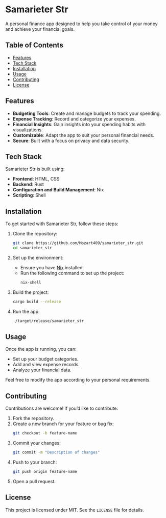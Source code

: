 # Samarieter Str

A personal finance app designed to help you take control of your money and achieve your financial goals.

## Table of Contents
- [Features](#features)
- [Tech Stack](#tech-stack)
- [Installation](#installation)
- [Usage](#usage)
- [Contributing](#contributing)
- [License](#license)

## Features
- **Budgeting Tools**: Create and manage budgets to track your spending.
- **Expense Tracking**: Record and categorize your expenses.
- **Financial Insights**: Gain insights into your spending habits with visualizations.
- **Customizable**: Adapt the app to suit your personal financial needs.
- **Secure**: Built with a focus on privacy and data security.

## Tech Stack
Samarieter Str is built using:
- **Frontend**: HTML, CSS
- **Backend**: Rust
- **Configuration and Build Management**: Nix
- **Scripting**: Shell

## Installation
To get started with Samarieter Str, follow these steps:

1. Clone the repository:
   ```bash
   git clone https://github.com/Mozart409/samarieter_str.git
   cd samarieter_str
   ```

2. Set up the environment:
   - Ensure you have [Nix](https://nixos.org/download.html) installed.
   - Run the following command to set up the project:
     ```bash
     nix-shell
     ```

3. Build the project:
   ```bash
   cargo build --release
   ```

4. Run the app:
   ```bash
   ./target/release/samarieter_str
   ```

## Usage
Once the app is running, you can:
- Set up your budget categories.
- Add and view expense records.
- Analyze your financial data.

Feel free to modify the app according to your personal requirements.

## Contributing
Contributions are welcome! If you’d like to contribute:
1. Fork the repository.
2. Create a new branch for your feature or bug fix:
   ```bash
   git checkout -b feature-name
   ```
3. Commit your changes:
   ```bash
   git commit -m "Description of changes"
   ```
4. Push to your branch:
   ```bash
   git push origin feature-name
   ```
5. Open a pull request.

## License
This project is licensed under MIT. See the `LICENSE` file for details.
